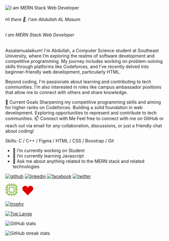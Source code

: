 ![I am MERN Stack Web Developer](https://camo.githubusercontent.com/013279acf1abe127e693ea39c0a868a97c0b15057305136f449107543e4d48fd/68747470733a2f2f7331332e67696679752e636f6d2f696d616765732f5343757a782e676966)

###### Hi there 👋, I'am Abdullah AL Masum
###### I am MERN Stack Web Developer

Assalamualaikum! I'm Abdullah, a Computer Science student at Southeast University, where I’m exploring the realms of software development and competitive programming. My journey includes working on problem-solving skills through platforms like Codeforces, and I've recently delved into beginner-friendly web development, particularly HTML.

Beyond coding, I'm passionate about learning and contributing to tech communities. I’m also interested in roles like campus ambassador positions that allow me to connect with others and share knowledge.

🌱 Current Goals
Sharpening my competitive programming skills and aiming for higher ranks on Codeforces.
Building a solid foundation in web development.
Exploring opportunities to represent and contribute to tech communities.
📫 Connect with Me
Feel free to connect with me on GitHub or reach out via email for any collaboration, discussions, or just a friendly chat about coding!



Skills: C / C++ / Figma / HTML / CSS / Boostrap / Git

- 🔭 I’m currently working on Student 
- 🌱 I’m currently learning Javascript 
- 💬 Ask me about anything related to the MERN stack and related technologies 


[<img src='https://cdn.jsdelivr.net/npm/simple-icons@3.0.1/icons/github.svg' alt='github' height='40'>](https://github.com/abdullah-621)  [<img src='https://cdn.jsdelivr.net/npm/simple-icons@3.0.1/icons/linkedin.svg' alt='linkedin' height='40'>](https://www.linkedin.com/in/abdullahalmasum621/)  [<img src='https://cdn.jsdelivr.net/npm/simple-icons@3.0.1/icons/facebook.svg' alt='facebook' height='40'>](https://www.facebook.com/abdullahalmasum.621)  [<img src='https://cdn.jsdelivr.net/npm/simple-icons@3.0.1/icons/twitter.svg' alt='twitter' height='40'>](https://twitter.com/abdullah__621)  

<a href='https://docs.github.com/en/developers'><img src='https://raw.githubusercontent.com/acervenky/animated-github-badges/master/assets/devbadge.gif' width='40' height='40'></a> <a href='https://docs.github.com/en/github/supporting-the-open-source-community-with-github-sponsors'><img src='https://raw.githubusercontent.com/acervenky/animated-github-badges/master/assets/sponsorbadge.gif' width='35' height='35'></a> 

[![trophy](https://github-profile-trophy.vercel.app/?username=abdullah-621)](https://github.com/ryo-ma/github-profile-trophy)

[![Top Langs](https://github-readme-stats.vercel.app/api/top-langs/?username=abdullah-621)](https://github.com/anuraghazra/github-readme-stats)

![GitHub stats](https://github-readme-stats.vercel.app/api?username=abdullah-621&show_icons=true)  

![GitHub streak stats](https://streak-stats.demolab.com/?user=abdullah-621)  


